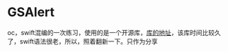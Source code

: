 # GSAlert

oc，swift混编的一次练习，使用的是一个开源库，[库的地址](https://github.com/wxxsw/GSAlert)，该库时间比较久了，swift语法很老，所以，照着翻新一下。只作为分享
